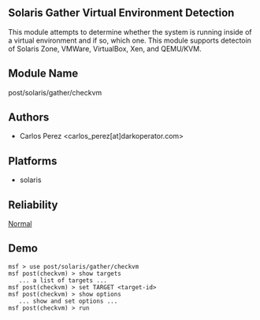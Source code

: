 ## Solaris Gather Virtual Environment Detection

This module attempts to determine whether the system is 
running inside of a virtual environment and if so, which 
one. This module supports detectoin of Solaris Zone, VMWare, 
VirtualBox, Xen, and QEMU/KVM.


## Module Name
post/solaris/gather/checkvm

## Authors
* Carlos Perez <carlos_perez[at]darkoperator.com>





## Platforms
* solaris

## Reliability
[Normal](https://github.com/rapid7/metasploit-framework/wiki/Exploit-Ranking)

## Demo

```
msf > use post/solaris/gather/checkvm
msf post(checkvm) > show targets
   ... a list of targets ...
msf post(checkvm) > set TARGET <target-id>
msf post(checkvm) > show options
   ... show and set options ...
msf post(checkvm) > run
```
    
    